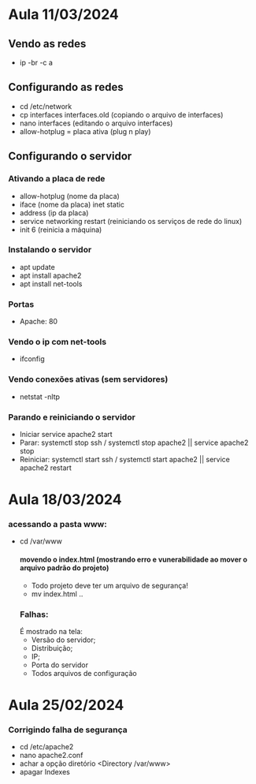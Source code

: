 # Aula 11/03/2024
## Vendo as redes
- ip -br -c a

## Configurando as redes
- cd /etc/network
- cp interfaces interfaces.old (copiando o arquivo de interfaces)
- nano interfaces (editando o arquivo interfaces)
- allow-hotplug = placa ativa (plug n play)

## Configurando o servidor


### Ativando a placa de rede
- allow-hotplug (nome da placa)
- iface (nome da placa) inet static
- address (ip da placa)
- service networking restart (reiniciando os serviços de rede do linux)
- init 6 (reinicia a máquina)

### Instalando o servidor
- apt update
- apt install apache2
- apt install net-tools

### Portas
- Apache: 80

### Vendo o ip com net-tools
- ifconfig

### Vendo conexões ativas (sem servidores)
- netstat -nltp

### Parando e reiniciando o servidor
- Iniciar service apache2 start
- Parar: systemctl stop ssh / systemctl stop apache2 || service apache2 stop
- Reiniciar: systemctl start ssh / systemctl start apache2  || service apache2 restart

# Aula 18/03/2024
### acessando a pasta www:
- cd /var/www
  #### movendo o index.html (mostrando erro e vunerabilidade ao mover o arquivo padrão do projeto)
  - Todo projeto deve ter um arquivo de segurança!
  - mv index.html ..
  ### Falhas:
  É mostrado na tela:
  - Versão do servidor;
  - Distribuição;
  - IP;
  - Porta do servidor
  - Todos arquivos de configuração

# Aula 25/02/2024
### Corrigindo falha de segurança
- cd /etc/apache2
- nano apache2.conf
- achar a opção diretório <Directory /var/www>
- apagar Indexes
